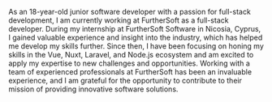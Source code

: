 As an 18-year-old junior software developer with a passion for full-stack development, I am currently working at FurtherSoft as a full-stack developer. During my internship at FurtherSoft Software in Nicosia, Cyprus, I gained valuable experience and insight into the industry, which has helped me develop my skills further. Since then, I have been focusing on honing my skills in the Vue, Nuxt, Laravel, and Node.js ecosystem and am excited to apply my expertise to new challenges and opportunities. Working with a team of experienced professionals at FurtherSoft has been an invaluable experience, and I am grateful for the opportunity to contribute to their mission of providing innovative software solutions.
